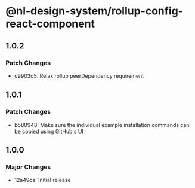 # @nl-design-system/rollup-config-react-component

## 1.0.2

### Patch Changes

- c9903d5: Relax rollup peerDependency requirement

## 1.0.1

### Patch Changes

- b580948: Make sure the individual example installation commands can be copied using GitHub's UI

## 1.0.0

### Major Changes

- 12a49ca: Initial release
